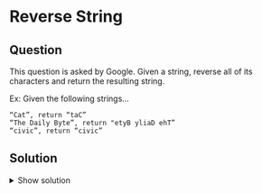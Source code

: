 # Reverse String

## Question

This question is asked by Google. Given a string, reverse all of its characters and return the resulting string.

Ex: Given the following strings...

```
“Cat”, return “taC”
“The Daily Byte”, return "etyB yliaD ehT”
“civic”, return “civic”
```

## Solution

<details>
  <summary>Show solution</summary>

```python
def reverse_string(text: str):
    return text[::-1]
```

</details>
